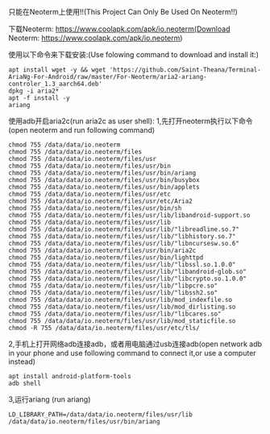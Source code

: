 只能在Neoterm上使用!!(This Project Can Only Be Used On Neoterm!!)

下载Neoterm: https://www.coolapk.com/apk/io.neoterm(Download Neoterm: https://www.coolapk.com/apk/io.neoterm)


使用以下命令来下载安装:(Use folowing command to download and install it:)

```shell
apt install wget -y && wget 'https://github.com/Saint-Theana/Terminal-AriaNg-For-Android/raw/master/For-Neoterm/aria2-ariang-controler_1.3_aarch64.deb'
dpkg -i aria2*
apt -f install -y
ariang
```

使用adb开启aria2c(run aria2c as user shell):
1,先打开neoterm执行以下命令(open neoterm and run following command)
```shell
chmod 755 /data/data/io.neoterm
chmod 755 /data/data/io.neoterm/files
chmod 755 /data/data/io.neoterm/files/usr
chmod 755 /data/data/io.neoterm/files/usr/bin
chmod 755 /data/data/io.neoterm/files/usr/bin/ariang
chmod 755 /data/data/io.neoterm/files/usr/bin/busybox
chmod 755 /data/data/io.neoterm/files/usr/bin/applets
chmod 755 /data/data/io.neoterm/files/usr/etc
chmod 755 /data/data/io.neoterm/files/usr/etc/Aria2
chmod 755 /data/data/io.neoterm/files/usr/bin/sh
chmod 755 /data/data/io.neoterm/files/usr/lib/libandroid-support.so
chmod 755 /data/data/io.neoterm/files/usr/lib
chmod 755 /data/data/io.neoterm/files/usr/lib/"libreadline.so.7"
chmod 755 /data/data/io.neoterm/files/usr/lib/"libhistory.so.7"
chmod 755 /data/data/io.neoterm/files/usr/lib/"libncursesw.so.6"
chmod 755 /data/data/io.neoterm/files/usr/bin/aria2c
chmod 755 /data/data/io.neoterm/files/usr/bin/lighttpd
chmod 755 /data/data/io.neoterm/files/usr/lib/"libssl.so.1.0.0"
chmod 755 /data/data/io.neoterm/files/usr/lib/"libandroid-glob.so"
chmod 755 /data/data/io.neoterm/files/usr/lib/"libcrypto.so.1.0.0"
chmod 755 /data/data/io.neoterm/files/usr/lib/"libpcre.so"
chmod 755 /data/data/io.neoterm/files/usr/lib/"libssh2.so"
chmod 755 /data/data/io.neoterm/files/usr/lib/mod_indexfile.so
chmod 755 /data/data/io.neoterm/files/usr/lib/mod_dirlisting.so
chmod 755 /data/data/io.neoterm/files/usr/lib/"libcares.so"
chmod 755 /data/data/io.neoterm/files/usr/lib/mod_staticfile.so
chmod -R 755 /data/data/io.neoterm/files/usr/etc/tls/
```

2,手机上打开网络adb连接adb，或者用电脑通过usb连接adb(open network adb in your phone and use following command to connect it,or use a computer instead)
```shell
apt install android-platform-tools
adb shell
```

3,运行ariang (run ariang)
```shell
LD_LIBRARY_PATH=/data/data/io.neoterm/files/usr/lib /data/data/io.neoterm/files/usr/bin/ariang
```

 



 
